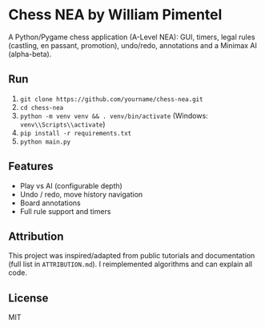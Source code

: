 # Chess NEA by William Pimentel

A Python/Pygame chess application (A-Level NEA): GUI, timers, legal rules (castling, en passant, promotion), undo/redo, annotations and a Minimax AI (alpha-beta).

## Run
1. `git clone https://github.com/yourname/chess-nea.git`
2. `cd chess-nea`
3. `python -m venv venv && . venv/bin/activate` (Windows: `venv\\Scripts\\activate`)
4. `pip install -r requirements.txt`
5. `python main.py`

## Features
- Play vs AI (configurable depth)
- Undo / redo, move history navigation
- Board annotations
- Full rule support and timers

## Attribution
This project was inspired/adapted from public tutorials and documentation (full list in `ATTRIBUTION.md`). I reimplemented algorithms and can explain all code.

## License
MIT
